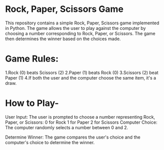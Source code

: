 # Rock, Paper, Scissors Game
This repository contains a simple Rock, Paper, Scissors game implemented in Python. The game allows the user to play against the computer by choosing a number corresponding to Rock, Paper, or Scissors. The game then determines the winner based on the choices made.

# Game Rules:
1.Rock (0) beats Scissors (2)
2.Paper (1) beats Rock (0)
3.Scissors (2) beat Paper (1)
4.If both the user and the computer choose the same item, it's a draw.

# How to Play-
User Input: The user is prompted to choose a number representing Rock, Paper, or Scissors:
0 for Rock
1 for Paper
2 for Scissors
Computer Choice: The computer randomly selects a number between 0 and 2.

Determine Winner: The game compares the user's choice and the computer's choice to determine the winner.

